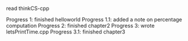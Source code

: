 read thinkCS-cpp

Progress 1: finished helloworld
Progress 1.1: added a note on percentage computation
Progress 2: finished chapter2
Progress 3: wrote letsPrintTime.cpp
Progress 3.1: finished chapter3

